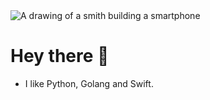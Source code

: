 <img align="center" alt="A drawing of a smith building a smartphone" src="https://github-production-user-asset-6210df.s3.amazonaws.com/1889828/241853161-aab464a0-1372-4e9d-8d58-1299701b65d8.jpeg">

# Hey there 👋

* I like Python, Golang and Swift.
